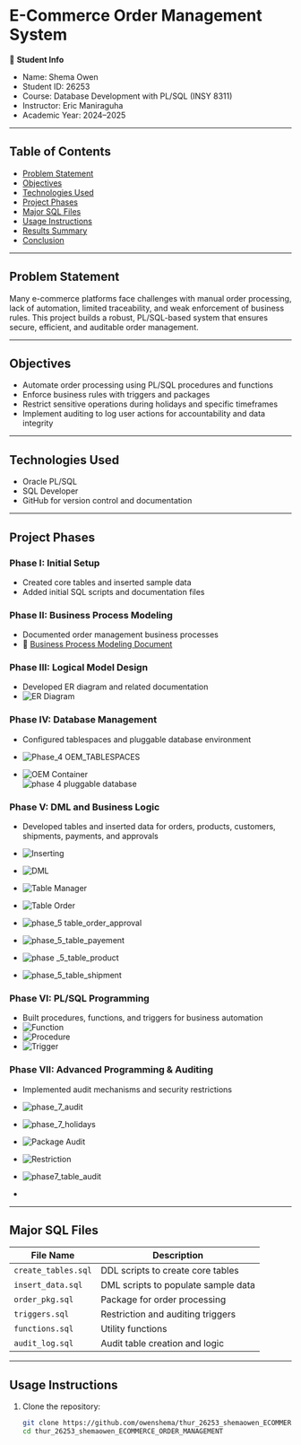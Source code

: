 # E-Commerce Order Management System

👤 **Student Info**  
- Name: Shema Owen  
- Student ID: 26253  
- Course: Database Development with PL/SQL (INSY 8311)  
- Instructor: Eric Maniraguha  
- Academic Year: 2024–2025  

---

## Table of Contents

- [Problem Statement](#problem-statement)  
- [Objectives](#objectives)  
- [Technologies Used](#technologies-used)  
- [Project Phases](#project-phases)  
- [Major SQL Files](#major-sql-files)  
- [Usage Instructions](#usage-instructions)  
- [Results Summary](#results-summary)  
- [Conclusion](#conclusion)  

---

## Problem Statement

Many e-commerce platforms face challenges with manual order processing, lack of automation, limited traceability, and weak enforcement of business rules. This project builds a robust, PL/SQL-based system that ensures secure, efficient, and auditable order management.

---

## Objectives

- Automate order processing using PL/SQL procedures and functions  
- Enforce business rules with triggers and packages  
- Restrict sensitive operations during holidays and specific timeframes  
- Implement auditing to log user actions for accountability and data integrity  

---

## Technologies Used

- Oracle PL/SQL  
- SQL Developer  
- GitHub for version control and documentation  

---

## Project Phases

### Phase I: Initial Setup  
- Created core tables and inserted sample data  
- Added initial SQL scripts and documentation files  

### Phase II: Business Process Modeling  
- Documented order management business processes  
- 📄 [Business Process Modeling Document](./Phase_2_Business_Process_Modeling/Phase_II_Business_Process_Modeling_Shema_Owen.docx)  

### Phase III: Logical Model Design  
- Developed ER diagram and related documentation  
- ![ER Diagram](./Phase_3_Logical_Modeling/ER_diagram.png)  



### Phase IV: Database Management  
- Configured tablespaces and pluggable database environment  
- ![Phase_4 OEM_TABLESPACES](https://github.com/user-attachments/assets/8e355300-4bcf-417f-b391-1798d575ba1c)
  
- ![OEM Container](./Phase_4_Physical_DB_Implementation/phase_4_OEM_CONTAINER.png)  
![phase 4 pluggable database](https://github.com/user-attachments/assets/70926825-3daa-40c1-9473-7cb932873ad4)
  

### Phase V: DML and Business Logic  
- Developed tables and inserted data for orders, products, customers, shipments, payments, and approvals  
- ![Inserting](./Phase_5_DML_and_Queries/phase_5_Inserting.png)  
- ![DML](./Phase_5_DML_and_Queries/phase_5_dml.png)  
- ![Table Manager](./Phase_5_DML_and_Queries/phase_5_table_manager.png)  
- ![Table Order](./Phase_5_DML_and_Queries/phase_5_table_order.png)  
- ![phase_5 table_order_approval](https://github.com/user-attachments/assets/634d27a1-3f84-47cb-8170-ae7b2cad32c3)

- ![phase_5_table_payement](https://github.com/user-attachments/assets/6bf6347c-a176-4e3e-a6ca-5c7d3a38a0e0)
 
- ![phase _5_table_product](https://github.com/user-attachments/assets/76e13887-0b5c-4ef2-96de-c5822dc8f646)
 
- ![phase_5_table_shipment](https://github.com/user-attachments/assets/276a950c-759b-4f9a-9e32-f1285e91dab7)
  

### Phase VI: PL/SQL Programming  
- Built procedures, functions, and triggers for business automation  
- ![Function](./Phase_6_DB_Programming/phase_6_function.png)  
- ![Procedure](./Phase_6_DB_Programming/phase_6_procedure.png)  
- ![Trigger](./Phase_6_DB_Programming/phase_6_trigger.png)  

### Phase VII: Advanced Programming & Auditing  
- Implemented audit mechanisms and security restrictions  
- ![phase_7_audit](https://github.com/user-attachments/assets/2d597fc6-c136-407a-a33f-dfefb07ce907)
 
- ![phase_7_holidays](https://github.com/user-attachments/assets/f3fd226c-c5a9-4646-8eed-f9863f07a8f4)
 
- ![Package Audit](./Phase_7_Security_Auditing_And_Advanced/phase7_package_audit.png)  
- ![Restriction](./Phase_7_Security_Auditing_And_Advanced/phase7_restriction.png)  
- ![phase7_table_audit](https://github.com/user-attachments/assets/940535a3-441f-4936-b037-d868dcba2c65)
 
-  

---

## Major SQL Files

| File Name          | Description                          |
|--------------------|--------------------------------------|
| `create_tables.sql` | DDL scripts to create core tables    |
| `insert_data.sql`   | DML scripts to populate sample data  |
| `order_pkg.sql`     | Package for order processing         |
| `triggers.sql`      | Restriction and auditing triggers    |
| `functions.sql`     | Utility functions                    |
| `audit_log.sql`     | Audit table creation and logic       |

---

## Usage Instructions

1. Clone the repository:

   ```bash
   git clone https://github.com/owenshema/thur_26253_shemaowen_ECOMMERCE_ORDER_MANAGEMENT.git
   cd thur_26253_shemaowen_ECOMMERCE_ORDER_MANAGEMENT
